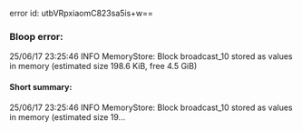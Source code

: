 error id: utbVRpxiaomC823sa5is+w==
### Bloop error:

25/06/17 23:25:46 INFO MemoryStore: Block broadcast_10 stored as values in memory (estimated size 198.6 KiB, free 4.5 GiB)
#### Short summary: 

25/06/17 23:25:46 INFO MemoryStore: Block broadcast_10 stored as values in memory (estimated size 19...